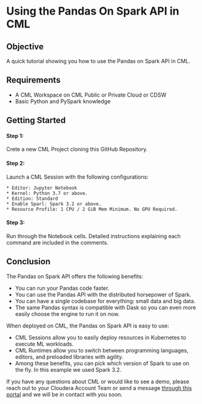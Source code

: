 # Using the Pandas On Spark API in CML

## Objective

A quick tutorial showing you how to use the Pandas on Spark API in CML.

## Requirements

* A CML Workspace on CML Public or Private Cloud or CDSW
* Basic Python and PySpark knowledge

## Getting Started

#### Step 1:
Crete a new CML Project cloning this GitHub Repository.

#### Step 2:
Launch a CML Session with the following configurations:

```
* Editor: Jupyter Notebook
* Kernel: Python 3.7 or above.
* Edition: Standard
* Enable Sparl: Spark 3.2 or above.
* Resource Profile: 1 CPU / 2 GiB Mem Minimum. No GPU Required.
```

#### Step 3:
Run through the Notebook cells. Detailed instructions explaining each command are included in the comments.

## Conclusion

The Pandas on Spark API offers the following benefits:

* You can run your Pandas code faster.
* You can use the Pandas API with the distributed horsepower of Spark.
* You can have a single codebase for everything: small data and big data.
* The same Pandas syntax is compatible with Dask so you can even more easily choose the engine to run it on now.

When deployed on CML, the Pandas on Spark API is easy to use:

* CML Sessions allow you to easily deploy resources in Kubernetes to execute ML workloads.
* CML Runtimes allow you to switch between programming languages, editors, and preloaded libraries with agility.
* Among these benefits, you can pick which version of Spark to use on the fly. In this example we used Spark 3.2.

If you have any questions about CML or would like to see a demo, please reach out to your Cloudera Account Team or send a message [through this portal](https://www.cloudera.com/contact-sales.html) and we will be in contact with you soon.
